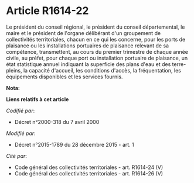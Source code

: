 # Article R1614-22

Le président du conseil régional, le président du conseil départemental, le maire et le président de l'organe délibérant d'un
groupement de collectivités territoriales, chacun en ce qui les concerne, pour les ports de plaisance ou les installations
portuaires de plaisance relevant de sa compétence, transmettent, au cours du premier trimestre de chaque année civile, au
préfet, pour chaque port ou installation portuaire de plaisance, un état statistique annuel indiquant la superficie des plans
d'eau et des terre-pleins, la capacité d'accueil, les conditions d'accès, la fréquentation, les équipements disponibles et
les services fournis.

**Nota:**



**Liens relatifs à cet article**

_Codifié par_:

  - Décret n°2000-318 du 7 avril 2000

_Modifié par_:

  - Décret n°2015-1789 du 28 décembre 2015 - art. 1

_Cité par_:

  - Code général des collectivités territoriales - art. R1614-24 (V)
  - Code général des collectivités territoriales - art. R1614-26 (V)
